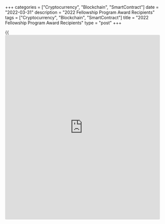 +++
categories = ["Cryptocurrency", "Blockchain", "SmartContract"]
date = "2022-03-31"
description = "2022 Fellowship Program Award Recipients"
tags = ["Cryptocurrency", "Blockchain", "SmartContract"]
title = "2022 Fellowship Program Award Recipients"
type = "post"
+++

{{<iframe id="large-banner" src="https://www.bounty.group/#slide=4.0" width="100%" height="600" scrolling="no" style="border: 0px solid rgb(216, 221, 230); border-radius: 3px;">}}

## Fellowship Award

[**Robert Clark**][1]  
**Professor of Economics, Associate Head, Department of Economics**  
**Queen’s University**  
A leading expert on the industrial organization of financial markets,
Professor Clark’s work has studied competition in the banking sector and
its implications for financial stability. His research is focused on the
evolution of banking market structure, often resulting from changes in
[regulation](https://www.playgroundfx.com/blog/forex-broker-regulation/)s or technology and the impact of this evolution on mortgage
pricing, access to credit and bank risk. He has also published widely on
the economics of industrial organization writ large, including research
on procurement [policy](https://www.fintechee.com/policy/), price controls and price-fixing. He holds the
Stephen J.R. Smith Chair in Economic Policy at Queen’s and is a fellow
at CIRANO and a faculty [advisor](https://www.fintechee.com/tutorial-for-forex-trading/expert-advisor/) at the John Deutsch Institute.

   1. www.econ.queensu.ca/people/faculty/robert-clark